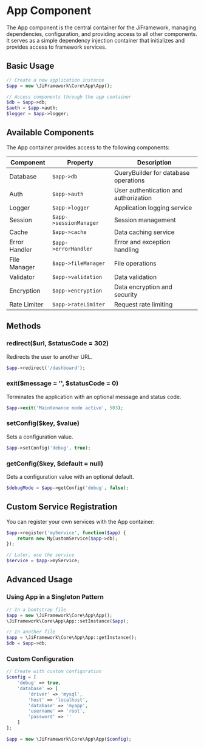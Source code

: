 # App Component

The App component is the central container for the JiFramework, managing dependencies, configuration, and providing access to all other components. It serves as a simple dependency injection container that initializes and provides access to framework services.

## Basic Usage

```php
// Create a new application instance
$app = new \JiFramework\Core\App\App();

// Access components through the app container
$db = $app->db;
$auth = $app->auth;
$logger = $app->logger;
```

## Available Components

The App container provides access to the following components:

| Component | Property | Description |
|-----------|----------|-------------|
| Database | `$app->db` | QueryBuilder for database operations |
| Auth | `$app->auth` | User authentication and authorization |
| Logger | `$app->logger` | Application logging service |
| Session | `$app->sessionManager` | Session management |
| Cache | `$app->cache` | Data caching service |
| Error Handler | `$app->errorHandler` | Error and exception handling |
| File Manager | `$app->fileManager` | File operations |
| Validator | `$app->validation` | Data validation |
| Encryption | `$app->encryption` | Data encryption and security |
| Rate Limiter | `$app->rateLimiter` | Request rate limiting |

## Methods

### redirect($url, $statusCode = 302)

Redirects the user to another URL.

```php
$app->redirect('/dashboard');
```

### exit($message = '', $statusCode = 0)

Terminates the application with an optional message and status code.

```php
$app->exit('Maintenance mode active', 503);
```

### setConfig($key, $value)

Sets a configuration value.

```php
$app->setConfig('debug', true);
```

### getConfig($key, $default = null)

Gets a configuration value with an optional default.

```php
$debugMode = $app->getConfig('debug', false);
```

## Custom Service Registration

You can register your own services with the App container:

```php
$app->register('myService', function($app) {
    return new MyCustomService($app->db);
});

// Later, use the service
$service = $app->myService;
```

## Advanced Usage

### Using App in a Singleton Pattern

```php
// In a bootstrap file
$app = new \JiFramework\Core\App\App();
\JiFramework\Core\App\App::setInstance($app);

// In another file
$app = \JiFramework\Core\App\App::getInstance();
$db = $app->db;
```

### Custom Configuration

```php
// Create with custom configuration
$config = [
    'debug' => true,
    'database' => [
        'driver' => 'mysql',
        'host' => 'localhost',
        'database' => 'myapp',
        'username' => 'root',
        'password' => ''
    ]
];

$app = new \JiFramework\Core\App\App($config);
``` 